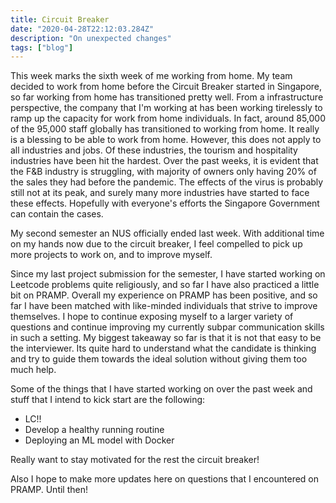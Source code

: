 ```yaml
---
title: Circuit Breaker
date: "2020-04-28T22:12:03.284Z"
description: "On unexpected changes"
tags: ["blog"]
---
```


This week marks the sixth week of me working from home. My team decided to work from home before the Circuit Breaker started in Singapore, so far working from home has transitioned pretty well. From a infrastructure perspective, the company that I'm working at has been working tirelessly to ramp up the capacity for work from home individuals. In fact, around 85,000 of the 95,000 staff globally has transitioned to working from home. It really is a blessing to be able to work from home. However, this does not apply to all industries and jobs. Of these industries, the tourism and hospitality industries have been hit the hardest. Over the past weeks, it is evident that the F&B industry is struggling, with majority of owners only having 20% of the sales they had before the pandemic. The effects of the virus is probably still not at its peak, and surely many more industries have started to face these effects. Hopefully with everyone's efforts the Singapore Government can contain the cases.

My second semester an NUS officially ended last week. With additional time on my hands now due to the circuit breaker, I feel compelled to pick up more projects to work on, and to improve myself.

Since my last project submission for the semester, I have started working on Leetcode problems quite religiously, and so far I have also practiced a little bit on PRAMP. Overall my experience on PRAMP has been positive, and so far I have been matched with like-minded individuals that strive to improve themselves. I hope to continue exposing myself to a larger variety of questions and continue improving my currently subpar communication skills in such a setting. My biggest takeaway so far is that it is not that easy to be the interviewer. Its quite hard to understand what the candidate is thinking and try to guide them towards the ideal solution without giving them too much help.

Some of the things that I have started working on over the past week and stuff that I intend to kick start are the following:

* LC!!
* Develop a healthy running routine
* Deploying an ML model with Docker

Really want to stay motivated for the rest the circuit breaker!

Also I hope to make more updates here on questions that I encountered on PRAMP. Until then!